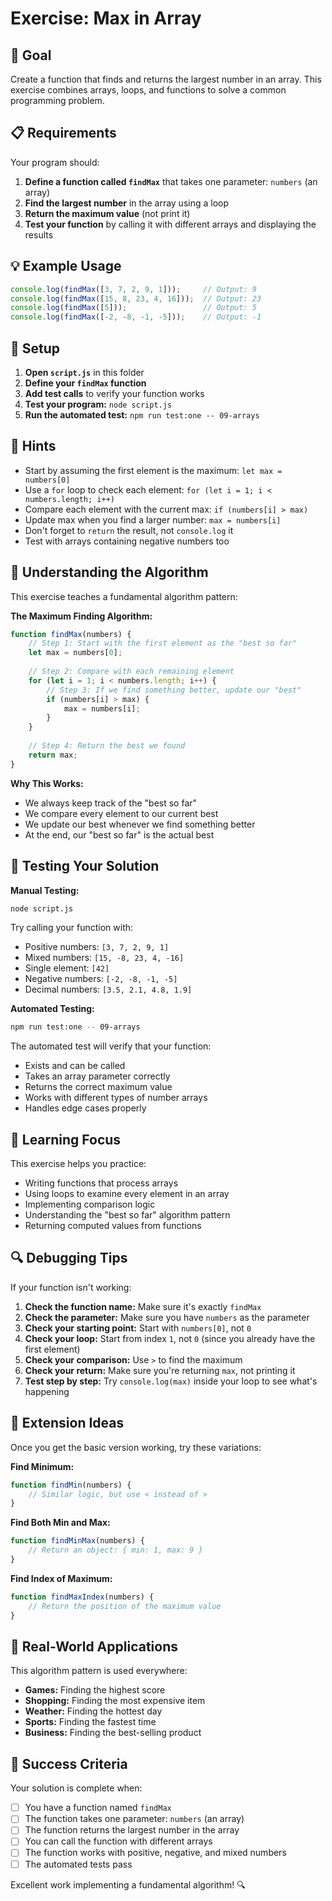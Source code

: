 # Exercise: Max in Array

## 🎯 Goal

Create a function that finds and returns the largest number in an array. This exercise combines arrays, loops, and functions to solve a common programming problem.

## 📋 Requirements

Your program should:

1. **Define a function called `findMax`** that takes one parameter: `numbers` (an array)
2. **Find the largest number** in the array using a loop
3. **Return the maximum value** (not print it)
4. **Test your function** by calling it with different arrays and displaying the results

## 💡 Example Usage

```javascript
console.log(findMax([3, 7, 2, 9, 1]));     // Output: 9
console.log(findMax([15, 8, 23, 4, 16]));  // Output: 23
console.log(findMax([5]));                 // Output: 5
console.log(findMax([-2, -8, -1, -5]));    // Output: -1
```

## 🔧 Setup

1. **Open `script.js`** in this folder
2. **Define your `findMax` function**
3. **Add test calls** to verify your function works
4. **Test your program:** `node script.js`
5. **Run the automated test:** `npm run test:one -- 09-arrays`

## 💭 Hints

- Start by assuming the first element is the maximum: `let max = numbers[0]`
- Use a `for` loop to check each element: `for (let i = 1; i < numbers.length; i++)`
- Compare each element with the current max: `if (numbers[i] > max)`
- Update max when you find a larger number: `max = numbers[i]`
- Don't forget to `return` the result, not `console.log` it
- Test with arrays containing negative numbers too

## 🧠 Understanding the Algorithm

This exercise teaches a fundamental algorithm pattern:

**The Maximum Finding Algorithm:**
```javascript
function findMax(numbers) {
    // Step 1: Start with the first element as the "best so far"
    let max = numbers[0];
    
    // Step 2: Compare with each remaining element
    for (let i = 1; i < numbers.length; i++) {
        // Step 3: If we find something better, update our "best"
        if (numbers[i] > max) {
            max = numbers[i];
        }
    }
    
    // Step 4: Return the best we found
    return max;
}
```

**Why This Works:**
- We always keep track of the "best so far"
- We compare every element to our current best
- We update our best whenever we find something better
- At the end, our "best so far" is the actual best

## 🧪 Testing Your Solution

**Manual Testing:**
```bash
node script.js
```

Try calling your function with:
- Positive numbers: `[3, 7, 2, 9, 1]`
- Mixed numbers: `[15, -8, 23, 4, -16]`
- Single element: `[42]`
- Negative numbers: `[-2, -8, -1, -5]`
- Decimal numbers: `[3.5, 2.1, 4.8, 1.9]`

**Automated Testing:**
```bash
npm run test:one -- 09-arrays
```

The automated test will verify that your function:
- Exists and can be called
- Takes an array parameter correctly
- Returns the correct maximum value
- Works with different types of number arrays
- Handles edge cases properly

## 🎯 Learning Focus

This exercise helps you practice:
- Writing functions that process arrays
- Using loops to examine every element in an array
- Implementing comparison logic
- Understanding the "best so far" algorithm pattern
- Returning computed values from functions

## 🔍 Debugging Tips

If your function isn't working:

1. **Check the function name:** Make sure it's exactly `findMax`
2. **Check the parameter:** Make sure you have `numbers` as the parameter
3. **Check your starting point:** Start with `numbers[0]`, not `0`
4. **Check your loop:** Start from index `1`, not `0` (since you already have the first element)
5. **Check your comparison:** Use `>` to find the maximum
6. **Check your return:** Make sure you're returning `max`, not printing it
7. **Test step by step:** Try `console.log(max)` inside your loop to see what's happening

## 🌟 Extension Ideas

Once you get the basic version working, try these variations:

**Find Minimum:**
```javascript
function findMin(numbers) {
    // Similar logic, but use < instead of >
}
```

**Find Both Min and Max:**
```javascript
function findMinMax(numbers) {
    // Return an object: { min: 1, max: 9 }
}
```

**Find Index of Maximum:**
```javascript
function findMaxIndex(numbers) {
    // Return the position of the maximum value
}
```

## 🧠 Real-World Applications

This algorithm pattern is used everywhere:
- **Games:** Finding the highest score
- **Shopping:** Finding the most expensive item
- **Weather:** Finding the hottest day
- **Sports:** Finding the fastest time
- **Business:** Finding the best-selling product

## 🎉 Success Criteria

Your solution is complete when:
- [ ] You have a function named `findMax`
- [ ] The function takes one parameter: `numbers` (an array)
- [ ] The function returns the largest number in the array
- [ ] You can call the function with different arrays
- [ ] The function works with positive, negative, and mixed numbers
- [ ] The automated tests pass

Excellent work implementing a fundamental algorithm! 🔍